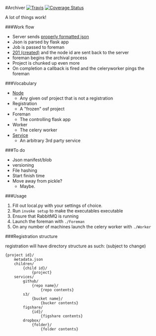 #Archiver
[![Travis](https://travis-ci.org/chrisseto/Archiver.svg?branch=develop)](https://travis-ci.org/chrisseto/Archiver)
[![Coverage Status](https://coveralls.io/repos/chrisseto/Archiver/badge.png?branch=develop)](https://coveralls.io/r/chrisseto/Archiver?branch=develop)

A lot of things work!

###Work flow

* Server sends [properly formatted json](formats/node.json)
* Json is parsed by flask app
* Job is passed to foreman
* [201 (created)](formats/confirmation.json) and the node id are sent back to the server
* foreman begins the archival process
* Project is chunked up even more
* On completion a callback is fired and the celeryworker pings the foreman

###Vocabulary

* [Node](formats/node.json)
    - Any given osf project that is not a registration
* Registration
    - A "frozen" osf project
* Foreman
    - The controlling flask app
* Worker
    - The celery worker
* [Service](formats/services)
    - An arbitrary 3rd party service


###To do
* Json manifest/blob
* versioning
* File hashing
* Start finish time
* Move away from pickle?
    - Maybe.


###Usage
1. Fill out local.py with your settings of choice.
2. Run `invoke setup` to make the executables executable
3. Ensure that RabbitMQ is running
4. Launch the foreman with `./Foreman`
5. On any number of machines launch the celery worker with `./Worker`

###Registration structure

registration will have directory structure as such:
(subject to change)

```
{project id}/
    metadata.json
    children/
        {child id}/
            {project}
    services/
        github/
            {repo name}/
                {repo contents}
        s3/
            {bucket name}/
                {bucker contents}
        figshare/
            {id}/
                {figshare contents}
        dropbox/
            {folder}/
                {folder contents}
```

